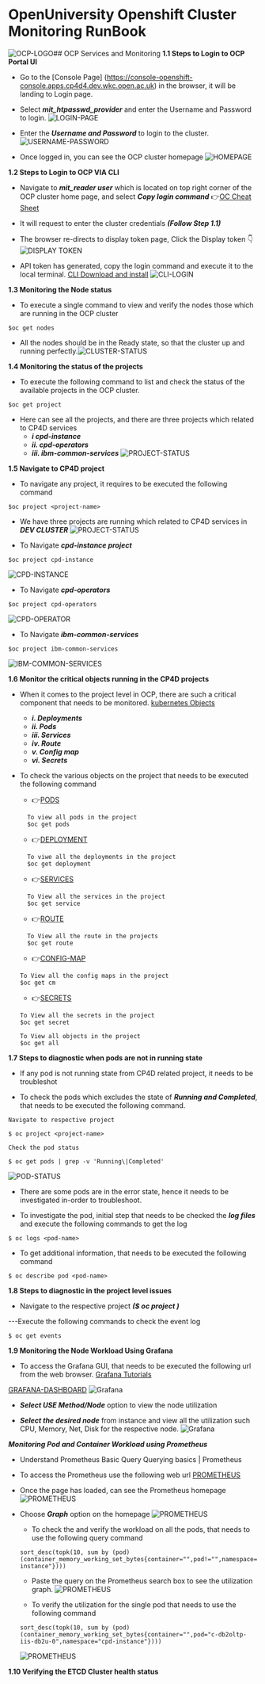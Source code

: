 # OpenUniversity Openshift Cluster Monitoring RunBook

![OCP-LOGO](images/ocp-logo.png?raw=true)## OCP Services and Monitoring
**1.1 Steps to Login to OCP Portal UI**
- Go to the [Console Page] (https://console-openshift-console.apps.cp4d4.dev.wkc.open.ac.uk) in the browser, it will be landing to Login page.

- Select ***mit_htpasswd_provider*** and enter the Username and Password to login.
![LOGIN-PAGE](images/login-page.PNG?raw=true)

- Enter the ***Username and Password*** to login to the cluster.
![USERNAME-PASSWORD](images/username-page.PNG?raw=true)

- Once logged in, you can see the OCP cluster homepage
![HOMEPAGE](images/OCP-overviewpage.PNG?raw=true)

**1.2 Steps to Login to OCP VIA CLI**
- Navigate to ***mit_reader user*** which is located on top right corner of the OCP cluster home page, and select ***Copy login command*** :point_right:[OC Cheat Sheet](https://livebook.manning.com/book/openshift-in-action/oc-cheat-sheet/)

- It will request to enter the cluster credentials ***(Follow Step 1.1)***

- The browser re-directs to display token page, Click the Display token :point_down:
![DISPLAY TOKEN](images/token.PNG?raw=true)

- API token has generated, copy the login command and execute it to the local terminal. [CLI Download and install](https://docs.openshift.com/online/pro/cli_reference/get_started_cli.html) ![CLI-LOGIN](images/login-cli.PNG?raw=true)

**1.3 Monitoring the Node status**
- To execute a single command to view and verify the nodes those which are running in the OCP cluster
```
$oc get nodes
```

- All the nodes should be in the Ready state, so that the cluster up and running perfectly.![CLUSTER-STATUS](images/cluster-status.PNG?raw=true)

**1.4 Monitoring the status of the projects**
- To execute the following command to list and check the status of the available projects in the OCP cluster.
```
$oc get project
```

- Here can see all the projects, and there are three projects which related to CP4D services
   - ***i cpd-instance***
   - ***ii. cpd-operators***
   - ***iii. ibm-common-services*** 
![PROJECT-STATUS](images/project-status.PNG?raw=true)

**1.5 Navigate to CP4D project**
- To navigate any project, it requires to be executed the following command
```
$oc project <project-name>
```
- We have three projects are running which related to CP4D services in ***DEV CLUSTER***
![PROJECT-STATUS](images/project-status.PNG?raw=true)

- To Navigate ***cpd-instance project***
```
$oc project cpd-instance
```
![CPD-INSTANCE](images/cpd-instance.PNG?raw=true)
- To Navigate ***cpd-operators***
```
$oc project cpd-operators
```
![CPD-OPERATOR](images/cpd-operators.PNG?raw=true)
- To Navigate ***ibm-common-services***
```
$oc project ibm-common-services
```
![IBM-COMMON-SERVICES](images/ibm-common.PNG?raw=true)

**1.6 Monitor the critical objects running in the CP4D projects**
- When it comes to the project level in OCP, there are such a critical component that needs to be monitored. [kubernetes Objects](https://chkrishna.medium.com/kubernetes-objects-e0a8b93b5cdc)
   - ***i. Deployments***
   - ***ii. Pods***
   - ***iii. Services***
   - ***iv. Route***
   - ***v. Config map***
   - ***vi. Secrets***

- To check the various objects on the project that needs to be executed the following command
  - :point_right:[PODS](https://docs.openshift.com/online/pro/architecture/core_concepts/pods_and_services.html)
  ```
    To view all pods in the project
    $oc get pods
  ```
  - :point_right:[DEPLOYMENT](https://docs.openshift.com/container-platform/4.6/applications/deployments/what-deployments-are.html)
  ```
    To viwe all the deployments in the project
    $oc get deployment
  ```
  - :point_right:[SERVICES](https://docs.openshift.com/online/pro/architecture/core_concepts/pods_and_services.html)
  ```
    To View all the services in the project
    $oc get service
  ```
  - :point_right:[ROUTE](https://docs.openshift.com/container-platform/4.10/networking/understanding-networking.html)
  ```
    To View all the route in the projects
    $oc get route
  ```
  - :point_right:[CONFIG-MAP](https://docs.openshift.com/container-platform/4.9/nodes/pods/nodes-pods-configmaps.html)
  ```
  To View all the config maps in the project
  $oc get cm
  ```
  - :point_right:[SECRETS](https://docs.openshift.com/container-platform/3.11/dev_guide/secrets.html#:~:text=The%20Secret%20object%20type%20provides,sensitive%20content%20from%20the%20pods.)
  ```
  To View all the secrets in the project
  $oc get secret
  ```
  ```
  To View all objects in the project
  $oc get all
  ```

**1.7 Steps to diagnostic when pods are not in running state**
- If any pod is not running state from CP4D related project, it needs to be troubleshot

- To check the pods which excludes the state of ***Running and Completed***, that needs to be executed the following command.
```
Navigate to respective project

$ oc project <project-name>
```
```
Check the pod status

$ oc get pods | grep -v 'Running\|Completed'
```
![POD-STATUS](images/pod-status.PNG?raw=true)

- There are some pods are in the error state, hence it needs to be investigated in-order to troubleshoot.

- To investigate the pod, initial step that needs to be checked the ***log files*** and execute the following commands to get the log
```
$ oc logs <pod-name>
```

- To get additional information, that needs to be executed the following command
```
$ oc describe pod <pod-name>
```

**1.8 Steps to diagnostic in the project level issues**
- Navigate to the respective project ***($ oc project <project-name>)***

---Execute the following commands to check the event log
```
$ oc get events
```
**1.9 Monitoring the Node Workload Using Grafana**
- To access the Grafana GUI, that needs to be executed the following url from the web browser. [Grafana Tutorials](https://grafana.com/tutorials/)

[GRAFANA-DASHBOARD](https://grafana-openshift-monitoring.apps.cp4d4.dev.wkc.open.ac.uk/?orgId=1)
![Grafana](images/grafana-dashboard.PNG?raw=true)

- ***Select USE Method/Node*** option to view the node utilization

- ***Select the desired node*** from instance and view all the utilization such CPU, Memory, Net, Disk for the respective node.
![Grafana](images/grafana-dashboard1.PNG?raw=true)

***Monitoring Pod and Container Workload using Prometheus***
- Understand Prometheus Basic Query Querying basics | Prometheus

- To access the Prometheus use the following web url 
  [PROMETHEUS](https://prometheus-k8s-openshift-monitoring.apps.cp4d4.dev.wkc.open.ac.uk)

- Once the page has loaded, can see the Prometheus homepage
![PROMETHEUS](images/prometheus-dashboard.PNG?raw=true)

- Choose ***Graph*** option on the homepage
![PROMETHEUS](images/prometheus-dashboard1.PNG?raw=true)
  - To check the and verify the workload on all the pods, that needs to use the following query command
  ```
  sort_desc(topk(10, sum by (pod)(container_memory_working_set_bytes{container="",pod!="",namespace="cpd-instance"})))
  ```
  - Paste the query on the Prometheus search box to see the utilization graph.
   ![PROMETHEUS](images/prometheus-dashboard2.PNG?raw=true)
  
  - To verify the utilization for the single pod that needs to use the following command
  ```
  sort_desc(topk(10, sum by (pod)(container_memory_working_set_bytes{container="",pod="c-db2oltp-iis-db2u-0",namespace="cpd-instance"})))
  ```
  ![PROMETHEUS](images/prometheus-dashboard3.PNG?raw=true)

**1.10 Verifying the ETCD Cluster health status**

